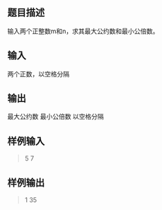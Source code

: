 ## 题目描述
输入两个正整数m和n，求其最大公约数和最小公倍数。

## 输入
两个正数，以空格分隔

## 输出
最大公约数 最小公倍数 以空格分隔

## 样例输入
> 5 7

## 样例输出
> 1 35
